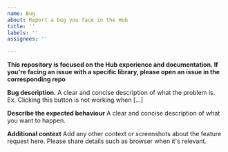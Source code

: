 ```yaml
---
name: Bug
about: Report a bug you face in the Hub
title: ''
labels: ''
assignees: ''

---
```


**This repository is focused on the Hub experience and documentation. If you're facing an issue with a specific library, please open an issue in the corresponding repo**


**Bug description.**
A clear and concise description of what the problem is. Ex. Clicking this button is not working when [...]

**Describe the expected behaviour**
A clear and concise description of what you want to happen.

**Additional context**
Add any other context or screenshots about the feature request here. Please share details such as browser when it's relevant.
